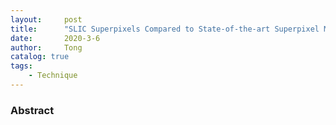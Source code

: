 ```yaml
---
layout:     post
title:      "SLIC Superpixels Compared to State-of-the-art Superpixel Methods [2012]"
date:       2020-3-6
author:     Tong
catalog: true
tags:
    - Technique
---
```


### Abstract

[^Achanta2012]: Achanta, Radhakrishna, et al. "SLIC superpixels compared to state-of-the-art superpixel methods." IEEE transactions on pattern analysis and machine intelligence 34.11 (2012): 2274-2282.
